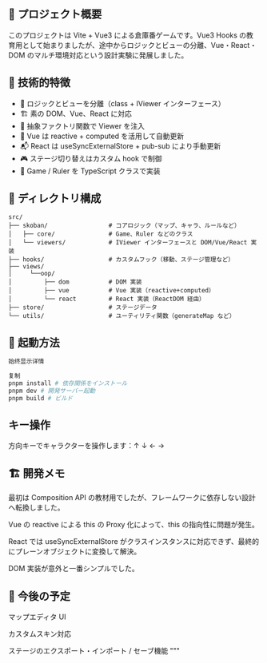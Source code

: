 ## 📌 プロジェクト概要

このプロジェクトは Vite + Vue3 による倉庫番ゲームです。Vue3 Hooks の教育用として始まりましたが、途中からロジックとビューの分離、Vue・React・DOM のマルチ環境対応という設計実験に発展しました。

## 🧠 技術的特徴

- 🎯 ロジックとビューを分離（class + IViewer インターフェース）
- 🏗️ 素の DOM、Vue、React に対応
- 🧩 抽象ファクトリ関数で Viewer を注入
- 🔁 Vue は reactive + computed を活用して自動更新
- 📬 React は useSyncExternalStore + pub-sub により手動更新
- 🎮 ステージ切り替えはカスタム hook で制御
- 🧱 Game / Ruler を TypeScript クラスで実装

## 📁 ディレクトリ構成

```tree
src/
├── skoban/                 # コアロジック（マップ、キャラ、ルールなど）
│   ├── core/               # Game、Ruler などのクラス
│   └── viewers/            # IViewer インターフェースと DOM/Vue/React 実装
├── hooks/                  # カスタムフック（移動、ステージ管理など）
├── views/
│     └──oop/
│         ├── dom           # DOM 実装
│         ├── vue           # Vue 実装（reactive+computed）
│         └── react         # React 実装（ReactDOM 経由）
├── store/                  # ステージデータ
└── utils/                  # ユーティリティ関数（generateMap など）
```

## 🚀 起動方法

```bash
始终显示详情

复制
pnpm install # 依存関係をインストール
pnpm dev # 開発サーバー起動
pnpm build # ビルド
```

## キー操作

方向キーでキャラクターを操作します：↑ ↓ ← →

## 🏗️ 開発メモ

最初は Composition API の教材用でしたが、フレームワークに依存しない設計へ転換しました。

Vue の reactive による this の Proxy 化によって、this の指向性に問題が発生。

React では useSyncExternalStore がクラスインスタンスに対応できず、最終的にプレーンオブジェクトに変換して解決。

DOM 実装が意外と一番シンプルでした。

## 📌 今後の予定

マップエディタ UI

カスタムスキン対応

ステージのエクスポート・インポート / セーブ機能 """
